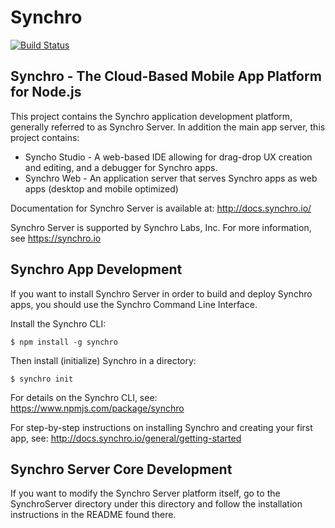 # Synchro

[![Build Status](https://travis-ci.org/SynchroLabs/SynchroServer.svg?branch=master)](https://travis-ci.org/SynchroLabs/SynchroServer)

## Synchro - The Cloud-Based Mobile App Platform for Node.js

This project contains the Synchro application development platform, generally referred to as Synchro Server.  In addition the main app server, this project contains:

* Syncho Studio - A web-based IDE allowing for drag-drop UX creation and editing, and a debugger for Synchro apps.
* Synchro Web - An application server that serves Synchro apps as web apps (desktop and mobile optimized)

Documentation for Synchro Server is available at: http://docs.synchro.io/

Synchro Server is supported by Synchro Labs, Inc.  For more information, see https://synchro.io

## Synchro App Development

If you want to install Synchro Server in order to build and deploy Synchro apps, you should use the Synchro Command Line Interface.

Install the Synchro CLI:

    $ npm install -g synchro
    
Then install (initialize) Synchro in a directory:
    
    $ synchro init

For details on the Synchro CLI, see: https://www.npmjs.com/package/synchro

For step-by-step instructions on installing Synchro and creating your first app, see: http://docs.synchro.io/general/getting-started

## Synchro Server Core Development

If you want to modify the Synchro Server platform itself, go to the SynchroServer directory under this directory and follow the installation instructions in the README found there.
